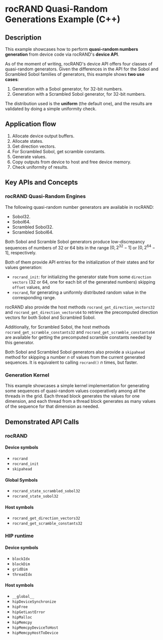 # rocRAND Quasi-Random Generations Example (C++)

## Description

This example showcases how to perform **quasi-random numbers generation** from device code via rocRAND's **device API**.

As of the moment of writing, rocRAND's device API offers four classes of quasi-random generators. Given the differences in the API for the Sobol and Scrambled Sobol families of generators, this example shows **two use cases**:

1. Generation with a Sobol generator, for 32-bit numbers.
2. Generation with a Scrambled Sobol generator, for 32-bit numbers.

The distribution used is the **uniform** (the default one), and the results are validated by doing a simple uniformity check.

## Application flow

1. Allocate device output buffers.
2. Allocate states.
3. Get direction vectors.
4. For Scrambled Sobol, get scramble constants.
5. Generate values.
6. Copy outputs from device to host and free device memory.
7. Check uniformity of results.

## Key APIs and Concepts

### rocRAND Quasi-Random Engines

The following quasi-random number generators are available in rocRAND:

- Sobol32.
- Sobol64.
- Scrambled Sobol32.
- Scrambled Sobol64.

Both Sobol and Scramble Sobol generators produce low-discrepancy sequences of numbers of 32 or 64 bits in the range $[0, 2^{32}-1]$ or $[0, 2^{64}-1]$, respectively.

Both of them provide API entries for the initialization of their states and for values generation:
- `rocrand_init`: for initializing the generator state from some `direction vectors` (32 or 64, one for each bit of the generated numbers) skipping `offset` values, and
- `rocrand`,  for generating a uniformly distributed random value in the corresponding range.

rocRAND also provide the host methods `rocrand_get_direction_vectors32` and `rocrand_get_direction_vectors64` to retrieve the precomputed direction vectors for both Sobol and Scrambled Sobol.

Additionally, for Scrambled Sobol, the host methods `rocrand_get_scramble_constants32` and `rocrand_get_scramble_constants64` are available for getting the precomputed scramble constants needed by this generator.

Both Sobol and Scrambled Sobol generators also provide a `skipahead` method for skipping a number $n$ of values from the current generated sequences. It is equivalent to calling `rocrand()` $n$ times, but faster.

### Generation Kernel

This example showcases a simple kernel implementation for generating some sequences of quasi-random values cooperatively among all the threads in the grid. Each thread block generates the values for one dimension, and each thread from a thread block generates as many values of the sequence for that dimension as needed.

## Demonstrated API Calls

### rocRAND

#### Device symbols

- `rocrand`
- `rocrand_init`
- `skipahead`

#### Global Symbols

- `rocrand_state_scrambled_sobol32`
- `rocrand_state_sobol32`

#### Host symbols

- `rocrand_get_direction_vectors32`
- `rocrand_get_scramble_constants32`

### HIP runtime

#### Device symbols

- `blockIdx`
- `blockDim`
- `gridDim`
- `threadIdx`

#### Host symbols

- `__global__`
- `hipDeviceSynchronize`
- `hipFree`
- `hipGetLastError`
- `hipMalloc`
- `hipMemcpy`
- `hipMemcpyDeviceToHost`
- `hipMemcpyHostToDevice`
